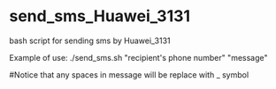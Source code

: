 # send_sms_Huawei_3131
bash script for sending sms by Huawei_3131

Example of use:
./send_sms.sh "recipient's phone number" "message"

#Notice that any spaces in message will be replace with _ symbol
